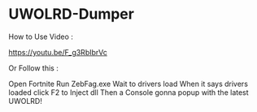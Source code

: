 # UWOLRD-Dumper

How to Use Video :

https://youtu.be/F_g3RbIbrVc

Or Follow this :

Open Fortnite 
Run ZebFag.exe
Wait to drivers load
When it says drivers loaded click F2 to Inject dll
Then a Console gonna popup with the latest UWOLRD!
